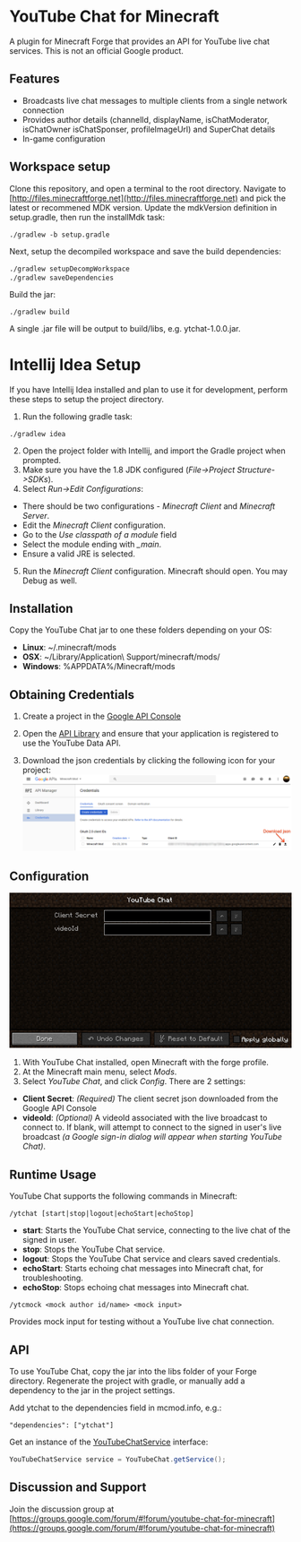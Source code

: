 # YouTube Chat for Minecraft

A plugin for Minecraft Forge that provides an API for YouTube live chat
services. This is not an official Google product.

## Features

*  Broadcasts live chat messages to multiple clients from a single network
  connection
*  Provides author details (channelId, displayName, isChatModerator, isChatOwner
   isChatSponser, profileImageUrl) and SuperChat details
*  In-game configuration

## Workspace setup

Clone this repository, and open a terminal to the root directory. Navigate to
[http://files.minecraftforge.net](http://files.minecraftforge.net) and pick
the latest or recommened MDK version. Update the mdkVersion definition in
setup.gradle, then run the installMdk task:

  ```
  ./gradlew -b setup.gradle
  ```

Next, setup the decompiled workspace and save the build dependencies:

  ```
  ./gradlew setupDecompWorkspace
  ./gradlew saveDependencies
  ```

Build the jar:

  ```
  ./gradlew build
  ```

A single .jar file will be output to build/libs, e.g. ytchat-1.0.0.jar.


# Intellij Idea Setup

If you have Intellij Idea installed and plan to use it for development, perform
these steps to setup the project directory.

1. Run the following gradle task:

  ```
  ./gradlew idea
  ```
2.  Open the project folder with Intellij, and import the Gradle project
  when prompted.
3.  Make sure you have the 1.8 JDK configured (*File->Project Structure->SDKs*).
4.  Select *Run->Edit Configurations*:
  * There should be two configurations - *Minecraft Client* and *Minecraft
  Server*.
  * Edit the *Minecraft Client* configuration.
  * Go to the *Use classpath of a module* field
  * Select the module ending with *_main*.
  * Ensure a valid JRE is selected.
5.  Run the *Minecraft Client* configuration. Minecraft should open. You may
 Debug as well.

## Installation

Copy the YouTube Chat jar to one these folders depending on your OS:

* **Linux**: ~/.minecraft/mods
* **OSX**: ~/Library/Application\ Support/minecraft/mods/
* **Windows**: %APPDATA%/Minecraft/mods

## Obtaining Credentials

1.  Create a project in the [Google API Console](https://console.developers.google.com/)

2.  Open the [API Library](https://console.developers.google.com/apis/library?project=_)
    and ensure that your application is registered to use the YouTube Data API.

3.  Download the json credentials by clicking the following icon for your
  project: ![Download json](download_json.png)


## Configuration

![Configuration](configuration.png)

1.  With YouTube Chat installed, open Minecraft with the forge profile.
2.  At the Minecraft main menu, select *Mods*.
3.  Select *YouTube Chat*, and click *Config*. There are 2 settings:
  *  **Client Secret**: *(Required)* The client secret json downloaded from the
  Google API Console
  *  **videoId**: *(Optional)* A videoId associated with the live broadcast to
  connect to. If blank, will attempt to connect to the signed in user's live
  broadcast *(a Google sign-in dialog will appear when starting YouTube Chat)*.

## Runtime Usage

YouTube Chat supports the following commands in Minecraft:

```
/ytchat [start|stop|logout|echoStart|echoStop]
```
*  **start**: Starts the YouTube Chat service, connecting to the live chat of
the signed in user.
*  **stop**: Stops the YouTube Chat service.
*  **logout**: Stops the YouTube Chat service and clears saved credentials.
*  **echoStart**: Starts echoing chat messages into Minecraft chat,
   for troubleshooting.
*  **echoStop**: Stops echoing chat messages into Minecraft chat.

```
/ytcmock <mock author id/name> <mock input>
```

Provides mock input for testing without a YouTube live chat connection.

## API

To use YouTube Chat, copy the jar into the libs folder of your Forge directory.
Regenerate the project with gradle, or manually add a dependency to the jar in
the project settings.

Add ytchat to the dependencies field in mcmod.info, e.g.:

  ```
  "dependencies": ["ytchat"]
  ```
Get an instance of the [YouTubeChatService](https://github.com/youtube/youtube-chat-for-minecraft/blob/master/src/main/java/com/google/youtube/gaming/chat/YouTubeChatService.java)
interface:

  ```java
  YouTubeChatService service = YouTubeChat.getService();
  ```
## Discussion and Support

Join the discussion group at 
[https://groups.google.com/forum/#!forum/youtube-chat-for-minecraft](https://groups.google.com/forum/#!forum/youtube-chat-for-minecraft)